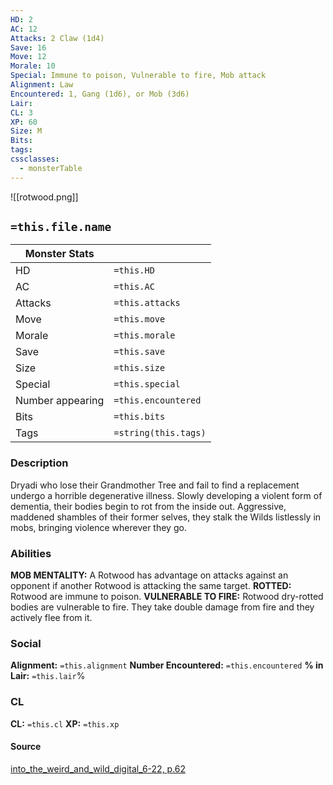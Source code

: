 ```yaml
---
HD: 2
AC: 12
Attacks: 2 Claw (1d4)
Save: 16
Move: 12
Morale: 10
Special: Immune to poison, Vulnerable to fire, Mob attack
Alignment: Law
Encountered: 1, Gang (1d6), or Mob (3d6)
Lair: 
CL: 3
XP: 60
Size: M
Bits: 
tags: 
cssclasses:
  - monsterTable
---
```


![[rotwood.png]]

## `=this.file.name`


| Monster Stats    |                      |
| ---------------- | -------------------- |
| HD               | `=this.HD`           |
| AC               | `=this.AC`           |
| Attacks          | `=this.attacks`      |
| Move             | `=this.move`         |
| Morale           | `=this.morale`       |
| Save             | `=this.save`         |
| Size             | `=this.size`         |
| Special          | `=this.special`      |
| Number appearing | `=this.encountered`  |
| Bits             | `=this.bits`         |
| Tags             | `=string(this.tags)` |


### Description
Dryadi who lose their Grandmother Tree and fail to find a replacement undergo a horrible degenerative illness. Slowly developing a violent form of dementia, their bodies begin to rot from the inside out. Aggressive, maddened shambles of their former selves, they stalk the Wilds listlessly in mobs, bringing violence wherever they go.

### Abilities
**MOB MENTALITY:** A Rotwood has advantage on attacks against an opponent if another Rotwood is attacking the same target. 
**ROTTED:** Rotwood are immune to poison. 
**VULNERABLE TO FIRE:** Rotwood dry-rotted bodies are vulnerable to fire. They take double damage from fire and they actively flee from it.

### Social
**Alignment:** `=this.alignment`
**Number Encountered:**  `=this.encountered`
**% in Lair:** `=this.lair`%

### CL
**CL:** `=this.cl`
**XP:** `=this.xp`

#### Source

[into_the_weird_and_wild_digital_6-22, p.62](<obsidian://open?vault=swords_and_wizardry_ref&file=into_the_weird_and_wild_digital_6-22.pdf>)






